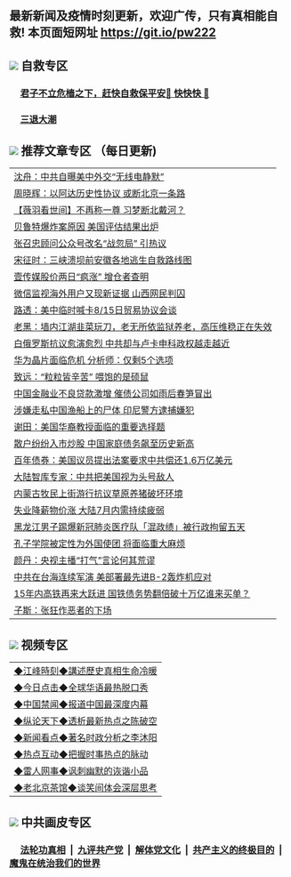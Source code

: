 ## 最新新闻及疫情时刻更新，欢迎广传，只有真相能自救! 本页面短网址 https://git.io/pw222



## <img src="https://img.icons8.com/cute-clipart/2x/circled-right.png">  自救专区

 ### &nbsp;&nbsp;&nbsp;&nbsp; [君子不立危樯之下，赶快自救保平安🍎 快快快 📩](https://github.com/pwgy/td/blob/master/README.md)
 
 ### &nbsp;&nbsp;&nbsp;&nbsp; [三退大潮](https://is.gd/fCPoKo) 
 
## <img src="https://img.icons8.com/cute-clipart/2x/circled-right.png"> 推荐文章专区 （每日更新)

<Table>
<tr><td colspan="2" align="left"><a href="https://vbrityfw.xhuyd.press/?name=c1211775&key=encdeuyadochlaxz&from=pw2">沈舟：中共自曝美中外交“无线电静默”</a></td></tr>
<tr><td colspan="2" align="left"><a href="https://vbrityfw.xhuyd.press/?name=c1211995&key=encdeuyadochlaxz&from=pw2">周晓辉：以阿达历史性协议 或断北京一条路</a></td></tr>
<tr><td colspan="2" align="left"><a href="https://vbrityfw.xhuyd.press/?name=c1211927&key=encdeuyadochlaxz&from=pw2">【薇羽看世间】不再称一尊 习梦断北戴河？</a></td></tr>
<tr><td colspan="2" align="left"><a href="https://vbrityfw.xhuyd.press/?name=c1211960&key=encdeuyadochlaxz&from=pw2">贝鲁特爆炸案原因 美国评估结果出炉</a></td></tr>
<tr><td colspan="2" align="left"><a href="https://vbrityfw.xhuyd.press/?name=c1211964&key=encdeuyadochlaxz&from=pw2">张召忠顾问公众号改名“战忽局” 引热议</a></td></tr>
<tr><td colspan="2" align="left"><a href="https://vbrityfw.xhuyd.press/?name=c1211997&key=encdeuyadochlaxz&from=pw2">宋征时：三峡溃坝前安徽各地逃生自救路线图</a></td></tr>
<tr><td colspan="2" align="left"><a href="https://vbrityfw.xhuyd.press/?name=c1211957&key=encdeuyadochlaxz&from=pw2">壹传媒股价两日“疯涨” 增仓者查明</a></td></tr>
<tr><td colspan="2" align="left"><a href="https://vbrityfw.xhuyd.press/?name=c1211992&key=encdeuyadochlaxz&from=pw2">微信监视海外用户又现新证据 山西网民判囚</a></td></tr>
<tr><td colspan="2" align="left"><a href="https://vbrityfw.xhuyd.press/?name=c1211958&key=encdeuyadochlaxz&from=pw2">路透：美中临时喊卡8/15日贸易协议会谈</a></td></tr>
<tr><td colspan="2" align="left"><a href="https://vbrityfw.xhuyd.press/?name=c1211998&key=encdeuyadochlaxz&from=pw2">老黑：墙内江湖韭菜玩刀，老无所依监狱养老，高压维稳正在失效</a></td></tr>
<tr><td colspan="2" align="left"><a href="https://vbrityfw.xhuyd.press/?name=c1211984&key=encdeuyadochlaxz&from=pw2">白俄罗斯抗议愈演愈烈 中共却与卢卡申科政权越走越近</a></td></tr>
<tr><td colspan="2" align="left"><a href="https://vbrityfw.xhuyd.press/?name=c1211959&key=encdeuyadochlaxz&from=pw2">华为晶片面临危机 分析师：仅剩5个选项</a></td></tr>
<tr><td colspan="2" align="left"><a href="https://vbrityfw.xhuyd.press/?name=c1211947&key=encdeuyadochlaxz&from=pw2">致远：“粒粒皆辛苦” 喂饱的是硕鼠</a></td></tr>
<tr><td colspan="2" align="left"><a href="https://vbrityfw.xhuyd.press/?name=c1211996&key=encdeuyadochlaxz&from=pw2">中国金融业不良贷款激增 催债公司如雨后春笋冒出</a></td></tr>
<tr><td colspan="2" align="left"><a href="https://vbrityfw.xhuyd.press/?name=c1211985&key=encdeuyadochlaxz&from=pw2">涉嫌走私中国渔船上的尸体 印尼警方逮捕嫌犯</a></td></tr>
<tr><td colspan="2" align="left"><a href="https://vbrityfw.xhuyd.press/?name=c1211598&key=encdeuyadochlaxz&from=pw2">谢田：美国华裔教授面临的重要选择题</a></td></tr>
<tr><td colspan="2" align="left"><a href="https://vbrityfw.xhuyd.press/?name=c1211917&key=encdeuyadochlaxz&from=pw2">散户纷纷入市炒股 中国家庭债务飙至历史新高</a></td></tr>
<tr><td colspan="2" align="left"><a href="https://vbrityfw.xhuyd.press/?name=c1211937&key=encdeuyadochlaxz&from=pw2">百年债券：美国议员提出法案要求中共偿还1.6万亿美元</a></td></tr>
<tr><td colspan="2" align="left"><a href="https://vbrityfw.xhuyd.press/?name=c1211928&key=encdeuyadochlaxz&from=pw2">大陆智库专家：中共把美国视为头号敌人</a></td></tr>
<tr><td colspan="2" align="left"><a href="https://vbrityfw.xhuyd.press/?name=c1211981&key=encdeuyadochlaxz&from=pw2">内蒙古牧民上街游行抗议草原养猪破坏环境</a></td></tr>
<tr><td colspan="2" align="left"><a href="https://vbrityfw.xhuyd.press/?name=c1211911&key=encdeuyadochlaxz&from=pw2">失业降薪物价涨 大陆7月内需持续疲弱</a></td></tr>
<tr><td colspan="2" align="left"><a href="https://vbrityfw.xhuyd.press/?name=c1211936&key=encdeuyadochlaxz&from=pw2">黑龙江男子踢爆新冠肺炎医疗队「混政绩」被行政拘留五天</a></td></tr>
<tr><td colspan="2" align="left"><a href="https://vbrityfw.xhuyd.press/?name=c1211922&key=encdeuyadochlaxz&from=pw2">孔子学院被定性为外国使团 将面临重大麻烦</a></td></tr>
<tr><td colspan="2" align="left"><a href="https://vbrityfw.xhuyd.press/?name=c1211994&key=encdeuyadochlaxz&from=pw2">颜丹：央视主播“打气”言论何其荒谬</a></td></tr>
<tr><td colspan="2" align="left"><a href="https://vbrityfw.xhuyd.press/?name=c1211931&key=encdeuyadochlaxz&from=pw2">中共在台海连续军演 美部署最先进B-2轰炸机应对</a></td></tr>
<tr><td colspan="2" align="left"><a href="https://vbrityfw.xhuyd.press/?name=c1211924&key=encdeuyadochlaxz&from=pw2">15年内高铁再来大跃进 国铁债务势翻倍破十万亿谁来买单？</a></td></tr>
<tr><td colspan="2" align="left"><a href="https://vbrityfw.xhuyd.press/?name=c1211948&key=encdeuyadochlaxz&from=pw2">子斯：张狂作恶者的下场</a></td></tr>

</Table>

## <img src="https://img.icons8.com/cute-clipart/2x/circled-right.png"> 视频专区
 
 <Table>
   <tr>
   <td colspan="2" align=left> 
<a href="https://kmyaoayewvhx.xhyte.press/oo.aspx?name=c922850&key=wybpblbewupvzpbn&from=pw2&tag=9877">◆江峰時刻◆講述歷史真相生命冷暖</a><br/>
    </td>
  </tr>
   <tr>
   <td colspan="2" align=left> 
<a href="https://kmyaoayewvhx.xhyte.press/oo.aspx?name=c816850&key=wybpblbewupvzpbn&from=pw2&tag=9877">◆今日点击◆全球华语最热脱口秀</a><br/>
    </td>
  </tr>
  <tr>
  <td colspan="2" align=left>
<a href="https://kmyaoayewvhx.xhyte.press/oo.aspx?name=c816860&key=wybpblbewupvzpbn&from=pw2&tag=99733110">◆中国禁闻◆报道中国最深度内幕</a><br/>
   </tr>
  <tr>
     <td colspan="2" align=left>
<a href="https://kmyaoayewvhx.xhyte.press/oo.aspx?name=c816855&key=wybpblbewupvzpbn&from=pw2&tag=997110">◆纵论天下◆透析最新热点之陈破空</a><br/>
   </tr>
   <tr>
      <td colspan="2" align=left>
<a href="https://kmyaoayewv4hx.xhyte.press/oo.aspx?name=c838308&key=wybpblbewupvzpbn&from=pw2&tag=9973110">◆新闻看点◆著名时政分析之李沐阳</a><br/>
   </tr>
   <tr>
     <td colspan="2" align=left>
<a href="https://kmy4aoayewvhx.xhyte.press/oo.aspx?name=c816852&key=wybpblbewupvzpbn&from=pw2&tag=9733110">◆热点互动◆把握时事热点的脉动</a><br/>
   </tr>
   <tr>
      <td colspan="2" align=left>
<a href="https://kmyaoaye4wvhx.xhyte.press/oo.aspx?name=c816694&key=wybpblbewupvzpbn&from=pw2&tag=93310">◆雷人网事◆讽刺幽默的诙谐小品</a><br/>
   </tr>
   <tr>
    <td colspan="2" align=left>
<a href="https://kmyao4ayewvhx.xhyte.press/oo.aspx?name=c816650&key=wybpblbewupvzpbn&from=pw2&tag=9973110">◆老北京茶馆◆谈笑间体会深层思考</a><br/>
   </tr>
</Table>
 
## <img src="https://img.icons8.com/cute-clipart/2x/circled-right.png"> 中共画皮专区


 ### &nbsp;&nbsp;&nbsp;&nbsp; [法轮功真相](https://github.com/begood0513/basic/blob/master/README.md) &nbsp;|&nbsp; [九评共产党](https://github.com/begood0513/9ping.md/blob/master/README.md) &nbsp;|&nbsp; [解体党文化](https://github.com/begood0513/jtdwh.md/blob/master/README.md)   &nbsp;|&nbsp; [共产主义的终极目的](https://github.com/begood0513/gczydzjmd.md/blob/master/README.md) &nbsp;|&nbsp; [魔鬼在统治我们的世界](https://github.com/begood0513/gczydzjmd.md/blob/master/README.md) 

